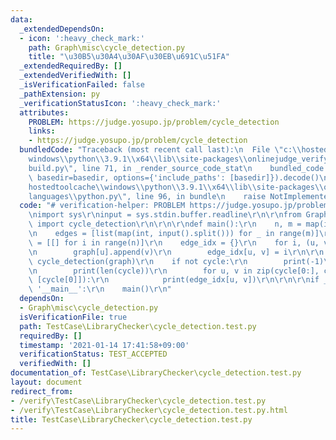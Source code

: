 ```yaml
---
data:
  _extendedDependsOn:
  - icon: ':heavy_check_mark:'
    path: Graph\misc\cycle_detection.py
    title: "\u30B5\u30A4\u30AF\u30EB\u691C\u51FA"
  _extendedRequiredBy: []
  _extendedVerifiedWith: []
  _isVerificationFailed: false
  _pathExtension: py
  _verificationStatusIcon: ':heavy_check_mark:'
  attributes:
    PROBLEM: https://judge.yosupo.jp/problem/cycle_detection
    links:
    - https://judge.yosupo.jp/problem/cycle_detection
  bundledCode: "Traceback (most recent call last):\n  File \"c:\\hostedtoolcache\\\
    windows\\python\\3.9.1\\x64\\lib\\site-packages\\onlinejudge_verify\\documentation\\\
    build.py\", line 71, in _render_source_code_stat\n    bundled_code = language.bundle(stat.path,\
    \ basedir=basedir, options={'include_paths': [basedir]}).decode()\n  File \"c:\\\
    hostedtoolcache\\windows\\python\\3.9.1\\x64\\lib\\site-packages\\onlinejudge_verify\\\
    languages\\python.py\", line 96, in bundle\n    raise NotImplementedError\nNotImplementedError\n"
  code: "# verification-helper: PROBLEM https://judge.yosupo.jp/problem/cycle_detection\r\
    \nimport sys\r\ninput = sys.stdin.buffer.readline\r\n\r\nfrom Graph.misc.cycle_detection\
    \ import cycle_detection\r\n\r\n\r\ndef main():\r\n    n, m = map(int, input().split())\r\
    \n    edges = [list(map(int, input().split())) for _ in range(m)]\r\n\r\n    graph\
    \ = [[] for i in range(n)]\r\n    edge_idx = {}\r\n    for i, (u, v) in enumerate(edges):\r\
    \n        graph[u].append(v)\r\n        edge_idx[u, v] = i\r\n\r\n    cycle =\
    \ cycle_detection(graph)\r\n    if not cycle:\r\n        print(-1)\r\n    else:\r\
    \n        print(len(cycle))\r\n        for u, v in zip(cycle[0:], cycle[1:] +\
    \ [cycle[0]]):\r\n            print(edge_idx[u, v])\r\n\r\n\r\nif __name__ ==\
    \ '__main__':\r\n    main()\r\n"
  dependsOn:
  - Graph\misc\cycle_detection.py
  isVerificationFile: true
  path: TestCase\LibraryChecker\cycle_detection.test.py
  requiredBy: []
  timestamp: '2021-01-14 17:41:58+09:00'
  verificationStatus: TEST_ACCEPTED
  verifiedWith: []
documentation_of: TestCase\LibraryChecker\cycle_detection.test.py
layout: document
redirect_from:
- /verify\TestCase\LibraryChecker\cycle_detection.test.py
- /verify\TestCase\LibraryChecker\cycle_detection.test.py.html
title: TestCase\LibraryChecker\cycle_detection.test.py
---
```

